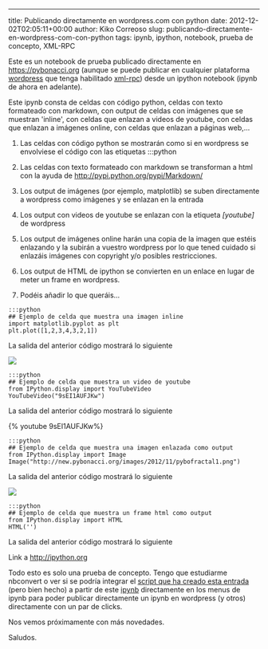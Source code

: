 ---
title: Publicando directamente en wordpress.com con python
date: 2012-12-02T02:05:11+00:00
author: Kiko Correoso
slug: publicando-directamente-en-wordpress-com-con-python
tags: ipynb, ipython, notebook, prueba de concepto, XML-RPC

Este es un notebook de prueba publicado directamente en <https://pybonacci.org> (aunque se puede publicar en cualquier plataforma [wordpress](http://wordpress.org/) que tenga habilitado [xml-rpc](http://codex.wordpress.org/XML-RPC_Support)) desde un ipython notebook (ipynb de ahora en adelante).

Este ipynb consta de celdas con código python, celdas con texto formateado con markdown, con output de celdas con imágenes que se muestran 'inline', con celdas que enlazan a videos de youtube, con celdas que enlazan a imágenes online, con celdas que enlazan a páginas web,...

  1. Las celdas con código python se mostrarán como si en wordpress se envolviese el código con las etiquetas
        :::python
    

  1. Las celdas con texto formateado con markdown se transforman a html con la ayuda de <http://pypi.python.org/pypi/Markdown/>

  1. Los output de imágenes (por ejemplo, matplotlib) se suben directamente a wordpress como imágenes y se enlazan en la entrada

  1. Los output con videos de youtube se enlazan con la etiqueta _[youtube]_ de wordpress

  1. Los output de imágenes online harán una copia de la imagen que estéis enlazando y la subirán a vuestro wordpress por lo que tened cuidado si enlazáis imágenes con copyright y/o posibles restricciones.

  1. Los output de HTML de ipython se convierten en un enlace en lugar de meter un frame en wordpress.

  1. Podéis añadir lo que queráis...

    :::python
    ## Ejemplo de celda que muestra una imagen inline
    import matplotlib.pyplot as plt
    plt.plot([1,2,3,4,3,2,1])

La salida del anterior código mostrará lo siguiente
  
![](http://new.pybonacci.org/images/2012/12/wpid-publicando_directamente_en_wordpress-com_con_python0.png)

    :::python
    ## Ejemplo de celda que muestra un video de youtube
    from IPython.display import YouTubeVideo
    YouTubeVideo("9sEI1AUFJKw")

La salida del anterior código mostrará lo siguiente
  
{% youtube 9sEI1AUFJKw%}

    :::python
    ## Ejemplo de celda que muestra una imagen enlazada como output
    from IPython.display import Image
    Image("http://new.pybonacci.org/images/2012/11/pybofractal1.png")

La salida del anterior código mostrará lo siguiente
  
![](http://new.pybonacci.org/images/2012/12/wpid-publicando_directamente_en_wordpress-com_con_python1.png)

    :::python
    ## Ejemplo de celda que muestra un frame html como output
    from IPython.display import HTML
    HTML('')

La salida del anterior código mostrará lo siguiente
  
Link a <http://ipython.org>

Todo esto es solo una prueba de concepto. Tengo que estudiarme nbconvert o ver si se podría integrar el [script que ha creado esta entrada](https://gist.github.com/4186007) (pero bien hecho) a partir de este [ipynb](http://nbviewer.ipython.org/4185988/) directamente en los menus de ipynb para poder publicar directamente un ipynb en wordpress (y otros) directamente con un par de clicks.

Nos vemos próximamente con más novedades.

Saludos.
